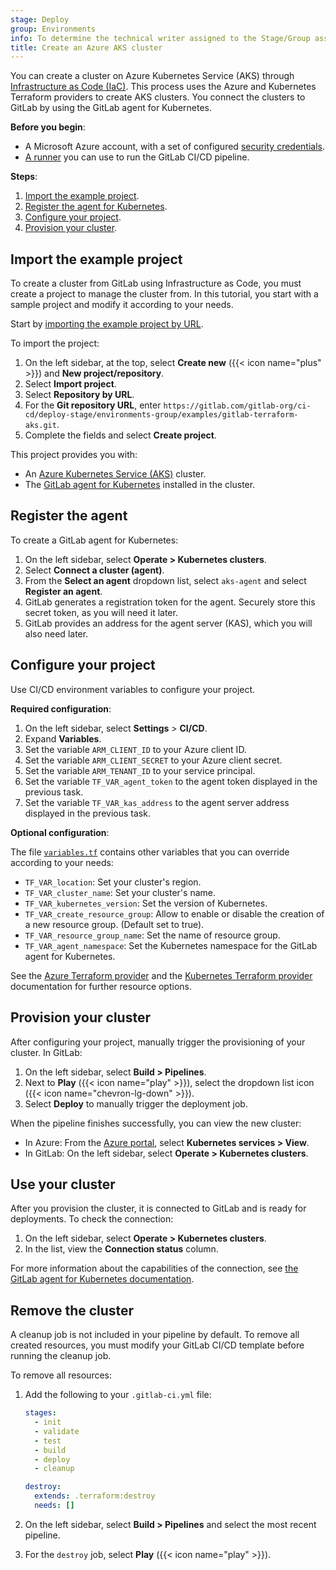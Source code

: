 ```yaml
---
stage: Deploy
group: Environments
info: To determine the technical writer assigned to the Stage/Group associated with this page, see https://handbook.gitlab.com/handbook/product/ux/technical-writing/#assignments
title: Create an Azure AKS cluster
---
```


You can create a cluster on Azure Kubernetes Service (AKS) through
[Infrastructure as Code (IaC)](../../_index.md). This process uses the Azure and
Kubernetes Terraform providers to create AKS clusters. You connect the clusters to GitLab
by using the GitLab agent for Kubernetes.

**Before you begin**:

- A Microsoft Azure account, with a set of configured
  [security credentials](https://learn.microsoft.com/en-us/cli/azure/authenticate-azure-cli).
- [A runner](https://docs.gitlab.com/runner/install/) you can use to run the GitLab CI/CD pipeline.

**Steps**:

1. [Import the example project](#import-the-example-project).
1. [Register the agent for Kubernetes](#register-the-agent).
1. [Configure your project](#configure-your-project).
1. [Provision your cluster](#provision-your-cluster).

## Import the example project

To create a cluster from GitLab using Infrastructure as Code, you must
create a project to manage the cluster from. In this tutorial, you start with
a sample project and modify it according to your needs.

Start by [importing the example project by URL](../../../project/import/repo_by_url.md).

To import the project:

1. On the left sidebar, at the top, select **Create new** ({{< icon name="plus" >}}) and **New project/repository**.
1. Select **Import project**.
1. Select **Repository by URL**.
1. For the **Git repository URL**, enter `https://gitlab.com/gitlab-org/ci-cd/deploy-stage/environments-group/examples/gitlab-terraform-aks.git`.
1. Complete the fields and select **Create project**.

This project provides you with:

- An [Azure Kubernetes Service (AKS)](https://gitlab.com/gitlab-org/ci-cd/deploy-stage/environments-group/examples/gitlab-terraform-aks/-/blob/main/aks.tf) cluster.
- The [GitLab agent for Kubernetes](https://gitlab.com/gitlab-org/ci-cd/deploy-stage/environments-group/examples/gitlab-terraform-aks/-/blob/main/agent.tf) installed in the cluster.

## Register the agent

To create a GitLab agent for Kubernetes:

1. On the left sidebar, select **Operate > Kubernetes clusters**.
1. Select **Connect a cluster (agent)**.
1. From the **Select an agent** dropdown list, select `aks-agent` and select **Register an agent**.
1. GitLab generates a registration token for the agent. Securely store this secret token, as you will need it later.
1. GitLab provides an address for the agent server (KAS), which you will also need later.

## Configure your project

Use CI/CD environment variables to configure your project.

**Required configuration**:

1. On the left sidebar, select **Settings** > **CI/CD**.
1. Expand **Variables**.
1. Set the variable `ARM_CLIENT_ID` to your Azure client ID.
1. Set the variable `ARM_CLIENT_SECRET` to your Azure client secret.
1. Set the variable `ARM_TENANT_ID` to your service principal.
1. Set the variable `TF_VAR_agent_token` to the agent token displayed in the previous task.
1. Set the variable `TF_VAR_kas_address` to the agent server address displayed in the previous task.

**Optional configuration**:

The file [`variables.tf`](https://gitlab.com/gitlab-org/ci-cd/deploy-stage/environments-group/examples/gitlab-terraform-aks/-/blob/main/variables.tf)
contains other variables that you can override according to your needs:

- `TF_VAR_location`: Set your cluster's region.
- `TF_VAR_cluster_name`: Set your cluster's name.
- `TF_VAR_kubernetes_version`: Set the version of Kubernetes.
- `TF_VAR_create_resource_group`: Allow to enable or disable the creation of a new resource group. (Default set to true).
- `TF_VAR_resource_group_name`: Set the name of resource group.
- `TF_VAR_agent_namespace`: Set the Kubernetes namespace for the GitLab agent for Kubernetes.

See the [Azure Terraform provider](https://registry.terraform.io/providers/hashicorp/azurerm/latest/docs) and the [Kubernetes Terraform provider](https://registry.terraform.io/providers/hashicorp/kubernetes/latest/docs) documentation for further resource options.

## Provision your cluster

After configuring your project, manually trigger the provisioning of your cluster. In GitLab:

1. On the left sidebar, select **Build > Pipelines**.
1. Next to **Play** ({{< icon name="play" >}}), select the dropdown list icon ({{< icon name="chevron-lg-down" >}}).
1. Select **Deploy** to manually trigger the deployment job.

When the pipeline finishes successfully, you can view the new cluster:

- In Azure: From the [Azure portal](https://portal.azure.com/#home), select **Kubernetes services > View**.
- In GitLab: On the left sidebar, select **Operate > Kubernetes clusters**.

## Use your cluster

After you provision the cluster, it is connected to GitLab and is ready for deployments. To check the connection:

1. On the left sidebar, select **Operate > Kubernetes clusters**.
1. In the list, view the **Connection status** column.

For more information about the capabilities of the connection, see [the GitLab agent for Kubernetes documentation](../_index.md).

## Remove the cluster

A cleanup job is not included in your pipeline by default. To remove all created resources, you
must modify your GitLab CI/CD template before running the cleanup job.

To remove all resources:

1. Add the following to your `.gitlab-ci.yml` file:

   ```yaml
   stages:
     - init
     - validate
     - test
     - build
     - deploy
     - cleanup

   destroy:
     extends: .terraform:destroy
     needs: []
   ```

1. On the left sidebar, select **Build > Pipelines** and select the most recent pipeline.
1. For the `destroy` job, select **Play** ({{< icon name="play" >}}).
